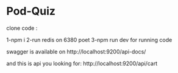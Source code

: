 # Pod-Quiz

clone code : 

1-npm i 
2-run redis on 6380 poet
3-npm run dev for running code

swagger is available on http://localhost:9200/api-docs/

<b2>and this is api you looking for: http://localhost:9200/api/cart</b2>
